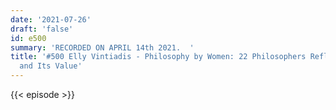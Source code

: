 ```yaml
---
date: '2021-07-26'
draft: 'false'
id: e500
summary: 'RECORDED ON APRIL 14th 2021.  '
title: '#500 Elly Vintiadis - Philosophy by Women: 22 Philosophers Reflect on Philosophy
  and Its Value'
---
```

{{< episode >}}
